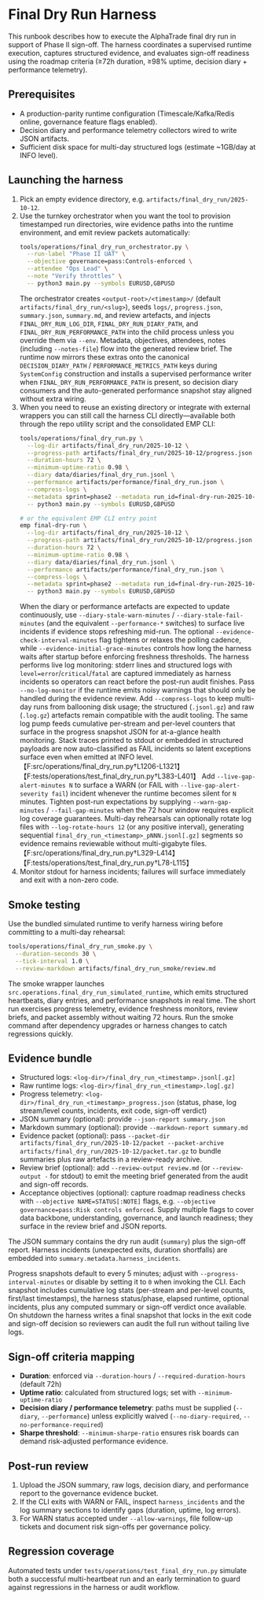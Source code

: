 # Final Dry Run Harness

This runbook describes how to execute the AlphaTrade final dry run in support of Phase II sign-off. The harness coordinates a supervised runtime execution, captures structured evidence, and evaluates sign-off readiness using the roadmap criteria (≥72h duration, ≥98% uptime, decision diary + performance telemetry).

## Prerequisites
- A production-parity runtime configuration (Timescale/Kafka/Redis online, governance feature flags enabled).
- Decision diary and performance telemetry collectors wired to write JSON artifacts.
- Sufficient disk space for multi-day structured logs (estimate ~1GB/day at INFO level).

## Launching the harness
1. Pick an empty evidence directory, e.g. `artifacts/final_dry_run/2025-10-12`.
2. Use the turnkey orchestrator when you want the tool to provision timestamped
   run directories, wire evidence paths into the runtime environment, and emit
   review packets automatically:
   ```sh
   tools/operations/final_dry_run_orchestrator.py \
     --run-label "Phase II UAT" \
     --objective governance=pass:Controls-enforced \
     --attendee "Ops Lead" \
     --note "Verify throttles" \
     -- python3 main.py --symbols EURUSD,GBPUSD
   ```
   The orchestrator creates `<output-root>/<timestamp>/` (default
   `artifacts/final_dry_run/<slug>`), seeds `logs/`, `progress.json`,
   `summary.json`, `summary.md`, and review artefacts, and injects
   `FINAL_DRY_RUN_LOG_DIR`, `FINAL_DRY_RUN_DIARY_PATH`, and
   `FINAL_DRY_RUN_PERFORMANCE_PATH` into the child process unless you override
   them via `--env`. Metadata, objectives, attendees, notes (including
   `--notes-file`) flow into the generated review brief.
   The runtime now mirrors these extras onto the canonical
   `DECISION_DIARY_PATH` / `PERFORMANCE_METRICS_PATH` keys during
   `SystemConfig` construction and installs a supervised performance writer when
   `FINAL_DRY_RUN_PERFORMANCE_PATH` is present, so decision diary consumers and
   the auto-generated performance snapshot stay aligned without extra wiring.
3. When you need to reuse an existing directory or integrate with external
   wrappers you can still call the harness CLI directly—available both through
   the repo utility script and the consolidated EMP CLI:
   ```sh
   tools/operations/final_dry_run.py \
     --log-dir artifacts/final_dry_run/2025-10-12 \
     --progress-path artifacts/final_dry_run/2025-10-12/progress.json \
     --duration-hours 72 \
     --minimum-uptime-ratio 0.98 \
     --diary data/diaries/final_dry_run.jsonl \
     --performance artifacts/performance/final_dry_run.json \
     --compress-logs \
     --metadata sprint=phase2 --metadata run_id=final-dry-run-2025-10-12 \
     -- python3 main.py --symbols EURUSD,GBPUSD

   # or the equivalent EMP CLI entry point
   emp final-dry-run \
     --log-dir artifacts/final_dry_run/2025-10-12 \
     --progress-path artifacts/final_dry_run/2025-10-12/progress.json \
     --duration-hours 72 \
     --minimum-uptime-ratio 0.98 \
     --diary data/diaries/final_dry_run.jsonl \
     --performance artifacts/performance/final_dry_run.json \
     --compress-logs \
     --metadata sprint=phase2 --metadata run_id=final-dry-run-2025-10-12 \
     -- python3 main.py --symbols EURUSD,GBPUSD
   ```
   When the diary or performance artefacts are expected to update continuously,
   use `--diary-stale-warn-minutes` / `--diary-stale-fail-minutes` (and the
   equivalent `--performance-*` switches) to surface live incidents if evidence
   stops refreshing mid-run. The optional `--evidence-check-interval-minutes`
   flag tightens or relaxes the polling cadence, while
   `--evidence-initial-grace-minutes` controls how long the harness waits after
   startup before enforcing freshness thresholds.
   The harness performs live log monitoring: stderr lines and structured logs
   with `level=error`/`critical`/`fatal` are captured immediately as harness
   incidents so operators can react before the post-run audit finishes. Pass
   `--no-log-monitor` if the runtime emits noisy warnings that should only be
   handled during the evidence review. Add `--compress-logs` to keep multi-day
   runs from ballooning disk usage; the structured (`.jsonl.gz`) and raw (`.log.gz`)
   artefacts remain compatible with the audit tooling. The same log pump feeds cumulative
   per-stream and per-level counters that surface in the progress snapshot
   JSON for at-a-glance health monitoring. Stack traces printed to stdout or
   embedded in structured payloads are now auto-classified as FAIL incidents so
   latent exceptions surface even when emitted at INFO level.【F:src/operations/final_dry_run.py†L1206-L1321】【F:tests/operations/test_final_dry_run.py†L383-L401】
   Add `--live-gap-alert-minutes N` to surface a WARN (or FAIL with
   `--live-gap-alert-severity fail`) incident whenever the runtime becomes
   silent for `N` minutes. Tighten post-run expectations by supplying
   `--warn-gap-minutes` / `--fail-gap-minutes` when the 72 hour window requires
   explicit log coverage guarantees.
   Multi-day rehearsals can optionally rotate log files with
   `--log-rotate-hours 12` (or any positive interval), generating sequential
   `final_dry_run_<timestamp>_pNNN.jsonl[.gz]` segments so evidence remains
   reviewable without multi-gigabyte files.【F:src/operations/final_dry_run.py†L329-L414】【F:tests/operations/test_final_dry_run.py†L78-L115】
4. Monitor stdout for harness incidents; failures will surface immediately and exit with a non-zero code.

## Smoke testing
Use the bundled simulated runtime to verify harness wiring before committing to
a multi-day rehearsal:

```sh
tools/operations/final_dry_run_smoke.py \
  --duration-seconds 30 \
  --tick-interval 1.0 \
  --review-markdown artifacts/final_dry_run_smoke/review.md
```

The smoke wrapper launches `src.operations.final_dry_run_simulated_runtime`,
which emits structured heartbeats, diary entries, and performance snapshots in
real time. The short run exercises progress telemetry, evidence freshness
monitors, review briefs, and packet assembly without waiting 72 hours. Run the
smoke command after dependency upgrades or harness changes to catch regressions
quickly.

## Evidence bundle
- Structured logs: `<log-dir>/final_dry_run_<timestamp>.jsonl[.gz]`
- Raw runtime logs: `<log-dir>/final_dry_run_<timestamp>.log[.gz]`
- Progress telemetry: `<log-dir>/final_dry_run_<timestamp>_progress.json` (status, phase, log stream/level counts, incidents, exit code, sign-off verdict)
- JSON summary (optional): provide `--json-report summary.json`
- Markdown summary (optional): provide `--markdown-report summary.md`
- Evidence packet (optional): pass `--packet-dir artifacts/final_dry_run/2025-10-12/packet --packet-archive artifacts/final_dry_run/2025-10-12/packet.tar.gz` to bundle summaries plus raw artefacts in a review-ready archive.
- Review brief (optional): add `--review-output review.md` (or `--review-output -` for stdout) to emit the meeting brief generated from the audit and sign-off records.
- Acceptance objectives (optional): capture roadmap readiness checks with `--objective NAME=STATUS[:NOTE]` flags, e.g. `--objective governance=pass:Risk controls enforced`. Supply multiple flags to cover data backbone, understanding, governance, and launch readiness; they surface in the review brief and JSON reports.

The JSON summary contains the dry run audit (`summary`) plus the sign-off report. Harness incidents (unexpected exits, duration shortfalls) are embedded into `summary.metadata.harness_incidents`.

Progress snapshots default to every 5 minutes; adjust with `--progress-interval-minutes` or disable by setting it to `0` when invoking the CLI. Each snapshot includes cumulative log stats (per-stream and per-level counts, first/last timestamps), the harness status/phase, elapsed runtime, optional incidents, plus any computed summary or sign-off verdict once available. On shutdown the harness writes a final snapshot that locks in the exit code and sign-off decision so reviewers can audit the full run without tailing live logs.

## Sign-off criteria mapping
- **Duration**: enforced via `--duration-hours` / `--required-duration-hours` (default 72h)
- **Uptime ratio**: calculated from structured logs; set with `--minimum-uptime-ratio`
- **Decision diary / performance telemetry**: paths must be supplied (`--diary`, `--performance`) unless explicitly waived (`--no-diary-required`, `--no-performance-required`)
- **Sharpe threshold**: `--minimum-sharpe-ratio` ensures risk boards can demand risk-adjusted performance evidence.

## Post-run review
1. Upload the JSON summary, raw logs, decision diary, and performance report to the governance evidence bucket.
2. If the CLI exits with WARN or FAIL, inspect `harness_incidents` and the log summary sections to identify gaps (duration, uptime, log errors).
3. For WARN status accepted under `--allow-warnings`, file follow-up tickets and document risk sign-offs per governance policy.

## Regression coverage
Automated tests under `tests/operations/test_final_dry_run.py` simulate both a successful multi-heartbeat run and an early termination to guard against regressions in the harness or audit workflow.
